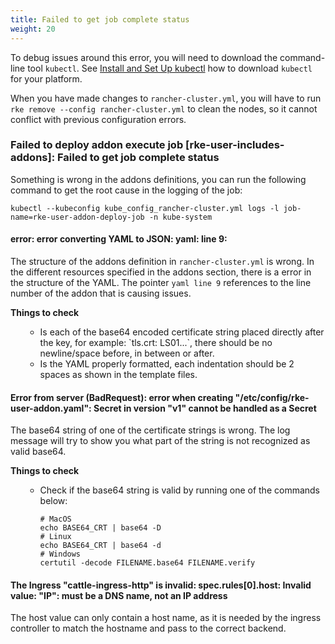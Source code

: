 ```yaml
---
title: Failed to get job complete status
weight: 20
---
```


To debug issues around this error, you will need to download the command-line tool `kubectl`. See [Install and Set Up kubectl](https://kubernetes.io/docs/tasks/tools/install-kubectl/) how to download `kubectl` for your platform.

When you have made changes to `rancher-cluster.yml`, you will have to run `rke remove --config rancher-cluster.yml` to clean the nodes, so it cannot conflict with previous configuration errors.

### Failed to deploy addon execute job [rke-user-includes-addons]: Failed to get job complete status

Something is wrong in the addons definitions, you can run the following command to get the root cause in the logging of the job:

```
kubectl --kubeconfig kube_config_rancher-cluster.yml logs -l job-name=rke-user-addon-deploy-job -n kube-system
```

#### error: error converting YAML to JSON: yaml: line 9:

The structure of the addons definition in `rancher-cluster.yml` is wrong. In the different resources specified in the addons section, there is a error in the structure of the YAML. The pointer  `yaml line 9` references to the line number of the addon that is causing issues.

<b>Things to check</b>
<ul>
<ul>
<li>Is each of the base64 encoded certificate string placed directly after the key, for example: `tls.crt: LS01...`, there should be no newline/space before, in between or after.</li>
<li>Is the YAML properly formatted, each indentation should be 2 spaces as shown in the template files.</li>
</ul>
</ul>

#### Error from server (BadRequest): error when creating "/etc/config/rke-user-addon.yaml": Secret in version "v1" cannot be handled as a Secret

The base64 string of one of the certificate strings is wrong. The log message will try to show you what part of the string is not recognized as valid base64.

<b>Things to check</b>
<ul>
<ul>
<li>Check if the base64 string is valid by running one of the commands below:</li>

```
# MacOS
echo BASE64_CRT | base64 -D
# Linux
echo BASE64_CRT | base64 -d
# Windows
certutil -decode FILENAME.base64 FILENAME.verify
```

</ul>
</ul>

#### The Ingress "cattle-ingress-http" is invalid: spec.rules[0].host: Invalid value: "IP": must be a DNS name, not an IP address

The host value can only contain a host name, as it is needed by the ingress controller to match the hostname and pass to the correct backend.

